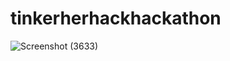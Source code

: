 # tinkerherhackhackathon
![Screenshot (3633)](https://user-images.githubusercontent.com/91842015/208285035-cf8beeef-9315-4cb4-91a6-8b9b8eb9e328.png)
